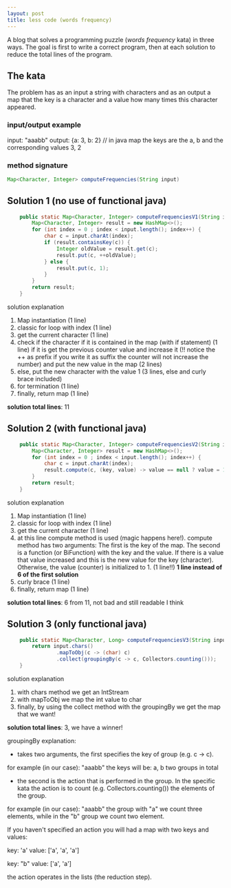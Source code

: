```yaml
---
layout: post
title: less code (words frequency)
---
```


A blog that solves a programming puzzle (_words frequency_ kata) in three ways.
The goal is first to write a correct program, then at each solution
to reduce the total lines of the program.

## The kata

The problem has as an input a string with characters and as an output a map
that the key is a character and a value how many times this character appeared.

### input/output example

input: "aaabb"
output: {a: 3, b: 2} // in java map the keys are the a, b and the corresponding values 3, 2

### method signature

```java
Map<Character, Integer> computeFrequencies(String input)
```

## Solution 1 (no use of functional java)

```java
    public static Map<Character, Integer> computeFrequenciesV1(String input) {
        Map<Character, Integer> result = new HashMap<>();
        for (int index = 0 ; index < input.length(); index++) {
            char c = input.charAt(index);
            if (result.containsKey(c)) {
                Integer oldValue = result.get(c);
                result.put(c, ++oldValue);
            } else {
                result.put(c, 1);
            }
        }
        return result;
    }
```

solution explanation

1. Map instantiation (1 line)
2. classic for loop with index (1 line)
3. get the current character (1 line)
4. check if the character if it is contained in the map (with if statement) (1 line)
   if it is get the previous counter value and increase it
   (!! notice the ++ as prefix if you write it as suffix the counter will not increase the number)
   and put the new value in the map (2 lines)
5. else, put the new character with the value 1 (3 lines, else and curly brace included)
6. for termination (1 line)
7. finally, return map (1 line)

__solution total lines__: 11

## Solution 2 (with functional java)

```java
    public static Map<Character, Integer> computeFrequenciesV2(String input) {
        Map<Character, Integer> result = new HashMap<>();
        for (int index = 0 ; index < input.length(); index++) {
            char c = input.charAt(index);
            result.compute(c, (key, value) -> value == null ? value = 1 : ++value);
        }
        return result;
    }
```

solution explanation

1. Map instantiation (1 line)
2. classic for loop with index (1 line)
3. get the current character (1 line)
4. at this line compute method is used (magic happens here!).
   compute method has two arguments:
   The first is the key of the map.
   The second is a function (or BiFunction) with the key and the value.
   If there is a value that value increased and this is the new value for the key (character).
   Otherwise, the value (counter) is initialized to 1. (1 line!!)
   __1 line instead of 6 of the first solution__
5. curly brace (1 line)
6. finally, return map (1 line)

__solution total lines__: 6 from 11, not bad and still readable I think

## Solution 3 (only functional java)

```java
    public static Map<Character, Long> computeFrequenciesV3(String input) {
        return input.chars()
                .mapToObj(c -> (char) c)
                .collect(groupingBy(c -> c, Collectors.counting()));
    }
```

solution explanation

1. with chars method we get an IntStream
2. with mapToObj we map the int value to char
3. finally, by using the collect method with the groupingBy
   we get the map that we want!

__solution total lines__: 3, we have a winner!

groupingBy explanation:

- takes two arguments, the first specifies the key of group (e.g. c -> c).

for example (in our case): "aaabb"
the keys will be: a, b two groups in total

- the second is the action that is performed in the group.
  In the specific kata the action is to count (e.g. Collectors.counting())
  the elements of the group.

for example (in our case): "aaabb"
the group with "a" we count three elements,
while in the "b" group we count two element.

If you haven't specified an action you will had a map with two keys and values:

key: 'a'
value: ['a', 'a', 'a']

key: "b"
value: ['a', 'a']

the action operates in the lists (the reduction step).
